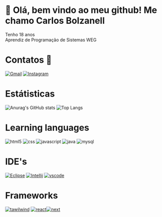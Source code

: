 # 👋 Olá, bem vindo ao meu github! Me chamo Carlos Bolzanell

Tenho 18 anos <br>
Aprendiz de Programação de Sistemas WEG

# Contatos 📲
[![Gmail](https://img.shields.io/badge/Gmail-D14836?style=for-the-badge&logo=gmail&logoColor=white)]() [![Instagram](https://img.shields.io/badge/Instagram-E4405F?style=for-the-badge&logo=instagram&logoColor=white)](https://instagram.com/carlos_bolzanell) 

# Estátisticas

![Anurag's GitHub stats](https://github-readme-stats.vercel.app/api?username=carlosbolzanell&show_icons=true&theme=tokyonight) ![Top Langs](https://github-readme-stats.vercel.app/api/top-langs/?username=carlosbolzanell&layout=compact&theme=tokyonight)

# Learning languages
<div style="display: inline_block">
    <img alt="html5" src="https://img.shields.io/badge/HTML5-E34F26?style=for-the-badge&logo=html5&logoColor=white"/>
    <img alt="css" src="https://img.shields.io/badge/CSS3-1572B6?style=for-the-badge&logo=css3&logoColor=white"/>
    <img alt="javascript" src="https://img.shields.io/badge/JavaScript-323330?style=for-the-badge&logo=javascript&logoColor=F7DF1E"/>
    <img alt="java" src="https://img.shields.io/badge/Java-ED8B00?style=for-the-badge&logo=openjdk&logoColor=white"/>
    <img alt="mysql" src="https://img.shields.io/badge/MySQL-00000F?style=for-the-badge&logo=mysql&logoColor=white"/>
</div>

# IDE's

[![Eclipse](https://img.shields.io/badge/Eclipse-2C2255?style=for-the-badge&logo=eclipse&logoColor=white)]() [![Intellij](https://img.shields.io/badge/IntelliJ_IDEA-000000.svg?style=for-the-badge&logo=intellij-idea&logoColor=white)]() [![vscode](https://img.shields.io/badge/Visual_Studio_Code-0078D4?style=for-the-badge&logo=visual%20studio%20code&logoColor=white)]()

# Frameworks

[![tawilwind](https://img.shields.io/badge/Tailwind_CSS-38B2AC?style=for-the-badge&logo=tailwind-css&logoColor=white)]() [![react](https://img.shields.io/badge/React-20232A?style=for-the-badge&logo=react&logoColor=61DAFB)]()[![next](https://img.shields.io/badge/Next-20232A?style=for-the-badge&logo=nextjs&logoColor=61DAFB)]()

